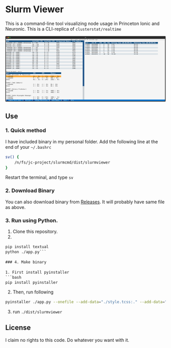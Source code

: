 # Slurm Viewer

This is a command-line tool visualizing node usage in Princeton Ionic and Neuronic.
This is a CLI-replica of `clusterstat/realtime`

<picture>
  <img src="./docs/screenshot.svg">
</picture>


## Use

### 1. Quick method

I have included binary in my personal folder. 
Add the following line at the end of your `~/.bashrc`

```bash
sv() {
    /n/fs/jc-project/slurmcmd/dist/slurmviewer
}
```

Restart the terminal, and type `sv`


### 2. Download Binary

You can also download binary from [Releases](https://github.com/a6o/Slurm-Viewer/releases).
It will probably have same file as above. 

### 3. Run using Python.

1. Clone this repository.
2. 
```
pip install textual
python ./app.py```

### 4. Make binary

1. First install pyinstaller
```bash
pip install pyinstaller
```

2. Then, run following
```bash
pyinstaller ./app.py --onefile --add-data="./style.tcss:." --add-data="./info.txt:." --exclude-module numpy --exclude-module matplotlib --exclude-module jedi --hidden-import textual.widgets._markdown_viewer -n slurmviewer
```

3. run `./dist/slurmviewer`

## License
I claim no rights to this code. Do whatever you want with it. 
